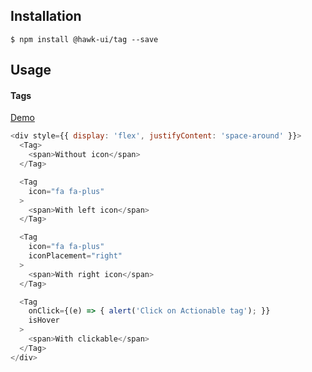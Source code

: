 ## Installation
`$ npm install @hawk-ui/tag --save`


## Usage


#### Tags
[Demo](https://hawk.wallnit.com/#!/Tag/1)
```js
<div style={{ display: 'flex', justifyContent: 'space-around' }}>
  <Tag>
    <span>Without icon</span>
  </Tag>

  <Tag
    icon="fa fa-plus"
  >
    <span>With left icon</span>
  </Tag>

  <Tag
    icon="fa fa-plus"
    iconPlacement="right"
  >
    <span>With right icon</span>
  </Tag>

  <Tag
    onClick={(e) => { alert('Click on Actionable tag'); }}
    isHover
  >
    <span>With clickable</span>
  </Tag>
</div>
```